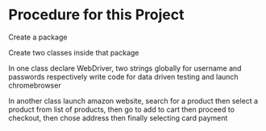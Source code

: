 # Procedure for this Project

Create a package 

Create two classes inside that package

In one class declare WebDriver, two strings globally for username and passwords respectively   write code for data driven testing and launch chromebrowser

In another class launch amazon website, search for a product then select a product from list of products, then go to add to cart then proceed to checkout, then chose address then finally selecting card payment
